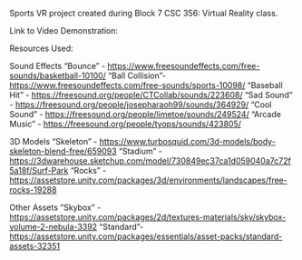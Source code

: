 Sports VR project created during Block 7 CSC 356: Virtual Reality class.

Link to Video Demonstration:




Resources Used:

Sound Effects
“Bounce”        -       https://www.freesoundeffects.com/free-sounds/basketball-10100/
“Ball Collision”-       https://www.freesoundeffects.com/free-sounds/sports-10098/
“Baseball Hit” 	-	https://freesound.org/people/CTCollab/sounds/223608/
“Sad Sound”	-	https://freesound.org/people/josepharaoh99/sounds/364929/
“Cool Sound”	-	https://freesound.org/people/limetoe/sounds/249524/
“Arcade Music” 	-	https://freesound.org/people/tyops/sounds/423805/

3D Models
“Skeleton” -    https://www.turbosquid.com/3d-models/body-skeleton-blend-free/659093
“Stadium”  -    https://3dwarehouse.sketchup.com/model/730849ec37ca1d059040a7c72f5a18f/Surf-Park
“Rocks”    -    https://assetstore.unity.com/packages/3d/environments/landscapes/free-rocks-19288

Other Assets 
“Skybox”  -     https://assetstore.unity.com/packages/2d/textures-materials/sky/skybox-volume-2-nebula-3392
“Standard”-     https://assetstore.unity.com/packages/essentials/asset-packs/standard-assets-32351

